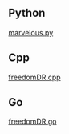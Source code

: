 ## Python

[marvelous.py](./marvelous.py)

## Cpp

[freedomDR.cpp](./freedomDR.cpp)

## Go

[freedomDR.go](./freedomDR.go)
